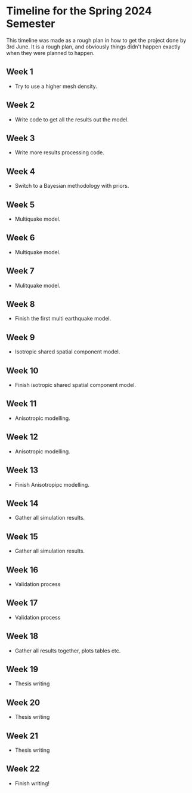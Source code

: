

# Timeline for the Spring 2024 Semester
This timeline was made as a rough plan in how to get the project done by 3rd June.
It is a rough plan, and obviously things didn't happen exactly when they were planned to happen.

## Week 1
- Try to use a higher mesh density.
## Week 2
- Write code to get all the results out the model.
## Week 3
- Write more results processing code.
## Week 4
- Switch to a Bayesian methodology with priors.
## Week 5
- Multiquake model.
## Week 6
- Multiquake model.
## Week 7
- Mulitquake model.
## Week 8
- Finish the first multi earthquake model.
## Week 9
- Isotropic shared spatial component model.
## Week 10
- Finish isotropic shared spatial component model.
## Week 11
- Anisotropic modelling.
## Week 12
- Anisotropic modelling.
## Week 13
- Finish Anisotropipc modelling.
## Week 14
- Gather all simulation results.
## Week 15
- Gather all simulation results.
## Week 16
- Validation process
## Week 17
- Validation process
## Week 18
- Gather all results together, plots tables etc.
## Week 19
- Thesis writing
## Week 20
- Thesis writing
## Week 21
- Thesis writing
## Week 22
- Finish writing!

